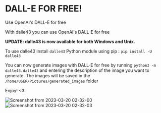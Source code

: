 # DALL-E FOR FREE!

Use OpenAI's DALL-E for free
 
With dalle43 you can use  OpenAi's DALL-E for free

**UPDATE: dalle43 is now available for both Windows and Unix.**

To use dalle43 install `dalle43` Python module using pip : `pip install -U dalle43`

You can now generate images with DALL-E for free by running `python3 -m dalle43.dalle43` and entering the description of the image you want to generate. The images will be saved in the `/home/USER/Pictures/generated_images` folder

Enjoy! <3

![Screenshot from 2023-03-20 02-32-00](https://user-images.githubusercontent.com/114559605/226227527-6a9eb333-ebea-44bf-88b7-d945022d74ae.png)
![Screenshot from 2023-03-20 02-32-03](https://user-images.githubusercontent.com/114559605/226227544-66d2e956-8bd6-43d5-8397-41e720674b7a.png)